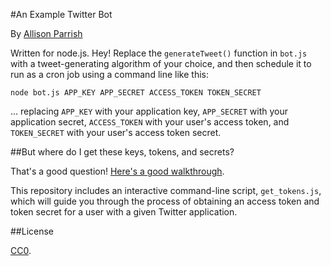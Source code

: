 #An Example Twitter Bot

By [Allison Parrish](http://www.decontextualize.com/)

Written for node.js. Hey! Replace the `generateTweet()` function in `bot.js`
with a tweet-generating algorithm of your choice, and then schedule it to run
as a cron job using a command line like this:

    node bot.js APP_KEY APP_SECRET ACCESS_TOKEN TOKEN_SECRET

... replacing `APP_KEY` with your application key, `APP_SECRET` with your
application secret, `ACCESS_TOKEN` with your user's access token, and
`TOKEN_SECRET` with your user's access token secret.

##But where do I get these keys, tokens, and secrets?

That's a good question! [Here's a good walkthrough](https://github.com/aparrish/everywordbot#obtaining-twitter-authorization-credentials).

This repository includes an interactive command-line script, `get_tokens.js`,
which will guide you through the process of obtaining an access token and
token secret for a user with a given Twitter application.

##License

[CC0](https://creativecommons.org/about/cc0).

